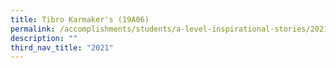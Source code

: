 ```yaml
---
title: Tibro Karmaker's (19A06)
permalink: /accomplishments/students/a-level-inspirational-stories/2021/tibro/
description: ""
third_nav_title: "2021"
---
```



